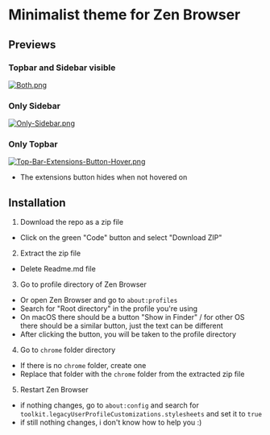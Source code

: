# Minimalist theme for Zen Browser

## Previews

### Topbar and Sidebar visible
  [![Both.png](https://i.postimg.cc/8cL6YDL4/Both.png)](https://postimg.cc/bSNrG7CS)

###  Only Sidebar
  [![Only-Sidebar.png](https://i.postimg.cc/jdrN7wrF/Only-Sidebar.png)](https://postimg.cc/232Vp5yQ)

### Only Topbar
  [![Top-Bar-Extensions-Button-Hover.png](https://i.postimg.cc/qMXKXJJM/Top-Bar-Extensions-Button-Hover.png)](https://postimg.cc/N5FLQw2W)
  - The extensions button hides when not hovered on

## Installation

1. Download the repo as a zip file
- Click on the green "Code" button and select "Download ZIP"
2. Extract the zip file
- Delete Readme.md file
3. Go to profile directory of Zen Browser
- Or open Zen Browser and go to `about:profiles`
- Search for "Root directory" in the profile you're using
- On macOS there should be a button "Show in Finder" / for other OS there should be a similar button, just the text can be different
- After clicking the button, you will be taken to the profile directory
4. Go to `chrome` folder directory
- If there is no `chrome` folder, create one
- Replace that folder with the `chrome` folder from the extracted zip file
5. Restart Zen Browser
- if nothing changes, go to `about:config` and search for `toolkit.legacyUserProfileCustomizations.stylesheets` and set it to `true`
- if still nothing changes, i don't know how to help you :)
